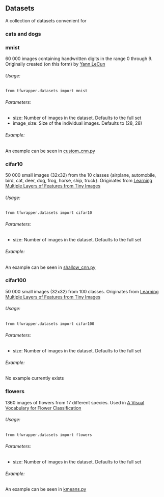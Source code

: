 ## Datasets
A collection of datasets convenient for

### cats and dogs
### mnist
60 000 images containing handwritten digits in the range 0 through 9. Originally created (on this form) by [Yann LeCun](http://yann.lecun.com/exdb/mnist/)

###### Usage:
`from tfwrapper.datasets import mnist`
###### Parameters:
* size: Number of images in the dataset. Defaults to the full set
* image_size: Size of the individual images. Defaults to (28, 28)

###### Example:
An example can be seen in [custom_cnn.py](https://github.com/epigramai/tfwrapper/blob/cifar/examples/custom_cnn.py)
### cifar10
50 000 small images (32x32) from the 10 classes {airplane, automobile, bird, cat, deer, dog, frog, horse, ship, truck}. Originates from [Learning Multiple Layers of Features from Tiny Images](https://www.cs.toronto.edu/~kriz/learning-features-2009-TR.pdf)
###### Usage:
`from tfwrapper.datasets import cifar10`
###### Parameters:
* size: Number of images in the dataset. Defaults to the full set

###### Example:
An example can be seen in [shallow_cnn.py](https://github.com/epigramai/tfwrapper/blob/cifar/examples/shallow_cnn.py)
### cifar100
50 000 small images (32x32) from 100 classes. Originates from [Learning Multiple Layers of Features from Tiny Images](https://www.cs.toronto.edu/~kriz/learning-features-2009-TR.pdf)
###### Usage:
`from tfwrapper.datasets import cifar100`
###### Parameters:
* size: Number of images in the dataset. Defaults to the full set

###### Example:
No example currently exists
### flowers
1360 images of flowers from 17 different species. Used in [A Visual Vocabulary for Flower Classification](http://www.robots.ox.ac.uk/~vgg/publications/papers/nilsback06.pdf)
###### Usage:
`from tfwrapper.datasets import flowers`
###### Parameters:
* size: Number of images in the dataset. Defaults to the full set

###### Example:
An example can be seen in [kmeans.py](https://github.com/epigramai/tfwrapper/blob/cifar/examples/kmeans.py)